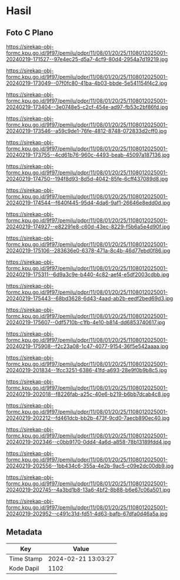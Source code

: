 # Hasil

## Foto C Plano

https://sirekap-obj-formc.kpu.go.id/9f97/pemilu/pdpr/11/08/01/20/25/1108012025001-20240219-171527--97e4ec25-d5a7-4cf9-80d4-2954a7d19219.jpg

https://sirekap-obj-formc.kpu.go.id/9f97/pemilu/pdpr/11/08/01/20/25/1108012025001-20240219-173049--07f0fc80-41ba-4b03-bbde-5e541154f4c2.jpg

https://sirekap-obj-formc.kpu.go.id/9f97/pemilu/pdpr/11/08/01/20/25/1108012025001-20240219-173404--3e0748e5-c2cf-454e-ad97-fb53c2bf86fd.jpg

https://sirekap-obj-formc.kpu.go.id/9f97/pemilu/pdpr/11/08/01/20/25/1108012025001-20240219-173546--a59c9de1-76fe-4812-8748-072833d2cff0.jpg

https://sirekap-obj-formc.kpu.go.id/9f97/pemilu/pdpr/11/08/01/20/25/1108012025001-20240219-173755--4cd61b76-960c-4493-beab-45097a187136.jpg

https://sirekap-obj-formc.kpu.go.id/9f97/pemilu/pdpr/11/08/01/20/25/1108012025001-20240219-174750--194f8d93-8d5d-4042-85fe-6cff437089d8.jpg

https://sirekap-obj-formc.kpu.go.id/9f97/pemilu/pdpr/11/08/01/20/25/1108012025001-20240219-174544--f640f445-95d4-4da6-9af1-26646e8edd0d.jpg

https://sirekap-obj-formc.kpu.go.id/9f97/pemilu/pdpr/11/08/01/20/25/1108012025001-20240219-174927--e82291e8-c60d-43ec-8229-f5b6a5e4d90f.jpg

https://sirekap-obj-formc.kpu.go.id/9f97/pemilu/pdpr/11/08/01/20/25/1108012025001-20240219-175106--283636e0-6378-471a-8c4b-46d77ebd0f86.jpg

https://sirekap-obj-formc.kpu.go.id/9f97/pemilu/pdpr/11/08/01/20/25/1108012025001-20240219-175311--6d9a3c9e-b440-4c82-aef4-e5df2003cdbb.jpg

https://sirekap-obj-formc.kpu.go.id/9f97/pemilu/pdpr/11/08/01/20/25/1108012025001-20240219-175443--68bd3628-6d43-4aad-ab2b-eedf2bed69d3.jpg

https://sirekap-obj-formc.kpu.go.id/9f97/pemilu/pdpr/11/08/01/20/25/1108012025001-20240219-175607--0df5710b-c1fb-4e10-b814-dd6853740617.jpg

https://sirekap-obj-formc.kpu.go.id/9f97/pemilu/pdpr/11/08/01/20/25/1108012025001-20240219-175908--f2c23a08-1c47-4077-9154-36f5e542aaaa.jpg

https://sirekap-obj-formc.kpu.go.id/9f97/pemilu/pdpr/11/08/01/20/25/1108012025001-20240219-201834--1fcc3251-6386-41fd-a693-28e9f0b9b8c5.jpg

https://sirekap-obj-formc.kpu.go.id/9f97/pemilu/pdpr/11/08/01/20/25/1108012025001-20240219-202018--f8226fab-a25c-40e6-b219-b6bb7dcab4c8.jpg

https://sirekap-obj-formc.kpu.go.id/9f97/pemilu/pdpr/11/08/01/20/25/1108012025001-20240219-202212--fd461dcb-bb2b-473f-9cd0-7aecb890ec40.jpg

https://sirekap-obj-formc.kpu.go.id/9f97/pemilu/pdpr/11/08/01/20/25/1108012025001-20240219-202346--c0bb9170-0dd4-4a6d-a858-78b13189fdd4.jpg

https://sirekap-obj-formc.kpu.go.id/9f97/pemilu/pdpr/11/08/01/20/25/1108012025001-20240219-202556--1bb434c6-355a-4e2b-9ac5-c09e2dc00db9.jpg

https://sirekap-obj-formc.kpu.go.id/9f97/pemilu/pdpr/11/08/01/20/25/1108012025001-20240219-202745--4a3bd1b8-13a6-4bf2-8b88-b6e67c06a501.jpg

https://sirekap-obj-formc.kpu.go.id/9f97/pemilu/pdpr/11/08/01/20/25/1108012025001-20240219-202952--c491c31d-fd51-4d63-bafb-67dfa0d46a5a.jpg


## Metadata

| Key        | Value               |
| ---------- | ------------------- |
| Time Stamp | 2024-02-21 13:03:27 |
| Kode Dapil | 1102                |



